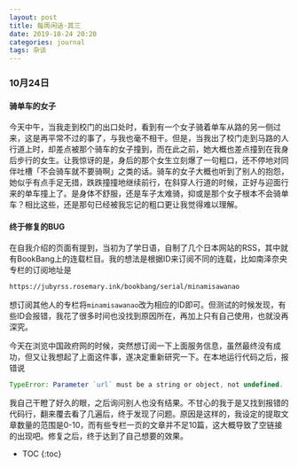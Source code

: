 ```yaml
---
layout: post
title: 每周闲话·其三
date: 2019-10-24 20:20
categories: journal
tags: 杂谈
---
```


### 10月24日

#### 骑单车的女子

今天中午，当我走到校门的出口处时，看到有一个女子骑着单车从路的另一侧过来，这是再平常不过的事了，与我也毫不相干。但是，当我出了校门走到马路的人行道上时，却差点被那个骑车的女子撞到，而在此之前，她大概也差点撞到在我身后步行的女生。让我惊讶的是，身后的那个女生立刻爆了一句粗口，还不停地对同伴吐槽「不会骑车就不要骑啊」之类的话。骑车的女子大概也听到了别人的抱怨，她似乎有点手足无措，跌跌撞撞地继续前行，在斜穿人行道的时候，正好与迎面行来的单车撞上了。是身体不舒服，还是车子太难骑，抑或是那个女子根本不会骑单车？相比这些，还是那句已经被我忘记的粗口更让我觉得难以理解。

#### 终于修复的BUG

在自我介绍的页面有提到，当初为了学日语，自制了几个日本网站的RSS，其中就有BookBang上的连载栏目。我的想法是根据ID来订阅不同的连载，比如南泽奈央专栏的订阅地址是
```html
https://jubyrss.rosemary.ink/bookbang/serial/minamisawanao
```
想订阅其他人的专栏将`minamisawanao`改为相应的ID即可。但测试的时候发现，有些ID会报错，我花了很多时间也没找到原因所在，再加上只有自己使用，也就没再深究。

今天在浏览中国政府网的时候，突然想订阅一下上面服务信息，虽然最终没有成功，但又让我想起了上面这件事，遂决定重新研究一下。在本地运行代码之后，报错说
```js
TypeError: Parameter `url` must be a string or object, not undefined.
```
我自己干瞪了好久的眼，之后询问别人也没有结果。不甘心的我于是又找到报错的代码行，翻来覆去看了几遍后，终于发现了问题。原因是这样的，我设定的提取文章数量的范围是0-10，而有些专栏一页的文章并不足10篇，这大概导致了空链接的出现吧。修复之后，终于达到了自己想要的效果。

* TOC
{:toc}